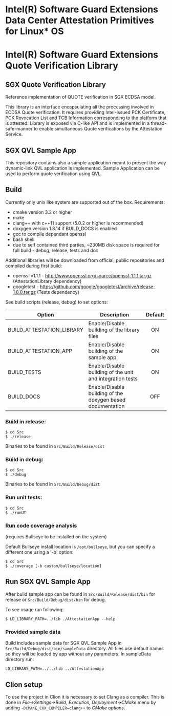 Intel(R) Software Guard Extensions Data Center Attestation Primitives for Linux\* OS
================================================

# Intel(R) Software Guard Extensions Quote Verification Library
## SGX Quote Verification Library

Reference implementation of QUOTE verification in SGX ECDSA model.

This library is an interface encapsulating all the processing involved in ECDSA Quote verification.
It requires providing Intel-issued PCK Certificate, PCK Revocation List and TCB Information corresponding to the platform that is attested.
Library is exposed via C-like API and is implemented in a thread-safe-manner to enable simultaneous Quote verifications by the Attestation Service.

## SGX QVL Sample App
This repository contains also a sample application meant to present the way dynamic-link QVL application is implemented.
Sample Application can be used to perform quote verification using QVL.

## Build
Currently only unix like system are supported out of the box.
Requirements:

* cmake version 3.2 or higher
* make
* clang++ with c++11 support (5.0.2 or higher is recommended)
* doxygen version 1.8.14 if BUILD_DOCS is enabled
* gcc to compile dependant openssl
* bash shell
* due to self contained third parties, ~230MB disk space is required for full build - debug, release, tests and doc

Additional libraries will be downloaded from official, public repositories and compiled during first build:

* openssl v1.1.1 -  http://www.openssl.org/source/openssl-1.1.1.tar.gz (AttestationLibrary dependency)
* googletest - https://github.com/google/googletest/archive/release-1.8.0.tar.gz (Tests dependency)


See build scripts (release, debug) to set options:

| Option | Description | Default |
| ----- | ----- | :-----: |
| BUILD_ATTESTATION_LIBRARY | Enable/Disable building of the library files | ON |
| BUILD_ATTESTATION_APP | Enable/Disable building of the sample app | ON |
| BUILD_TESTS | Enable/Disable building of the unit and integration tests | ON |
| BUILD_DOCS | Enable/Disable building of the doxygen based documentation | OFF |


### Build in release:
````
$ cd Src
$ ./release
````

Binaries to be found in `Src/Build/Release/dist`

### Build in debug:

````
$ cd Src
$ ./debug
````

Binaries to be found in `Src/Build/Debug/dist`

### Run unit tests:

````
$ cd Src
$ ./runUT
````

### Run code coverage analysis
(requires Bullseye to be installed on the system)

Default Bullseye install location is `/opt/bullseye`, but you can specify a different one using a '-b' option:

````
$ cd Src
$ ./coverage [-b custom/bullseye/location]
````

## Run SGX QVL Sample App
After build sample app can be found in `Src/Build/Release/dist/bin` for release or `Src/Build/Debug/dist/bin` for debug.

To see usage run following:

````
$ LD_LIBRARY_PATH=../lib ./AttestationApp --help
````
### Provided sample data
Build includes sample data for SGX QVL Sample App in `Src/Build/Debug/dist/bin/sampleData` directory. All files use default names so they will be loaded by app without any parameters. In sampleData directory run:
```
LD_LIBRARY_PATH=../../lib ../AttestationApp
```
## Clion setup
To use the project in Clion it is necessary to set Clang as a compiler. This is done in *File->Settings->Build, Execution, Deployment->CMake* menu by adding `-DCMAKE_CXX_COMPILER=clang++` to *CMake options*.
